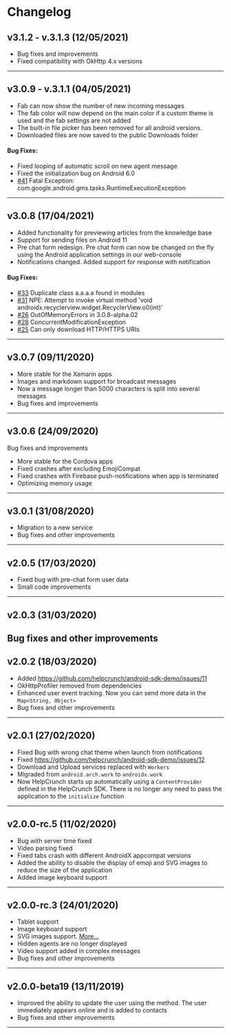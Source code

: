 # Changelog

## v3.1.2 - v.3.1.3 (12/05/2021)
* Bug fixes and improvements
* Fixed compatibility with OkHttp 4.x versions
---

## v3.0.9 - v.3.1.1 (04/05/2021)
* Fab can now show the number of new incoming messages
* The fab color will now depend on the main color if a custom theme is used and the fab settings are not added
* The built-in file picker has been removed for all android versions.
* Downloaded files are now saved to the public Downloads folder

#### Bug Fixes:
- Fixed looping of automatic scroll on new agent message
- Fixed the initialization bug on Android 6.0
- [#41](https://github.com/helpcrunch/android-sdk-demo/issues/41) Fatal Exception: com.google.android.gms.tasks.RuntimeExecutionException
---

## v3.0.8 (17/04/2021)
* Added functionality for previewing articles from the knowledge base
* Support for sending files on Android 11
* Pre chat form redesign. Pre chat form can now be changed on the fly using the Android application settings in our web-console
* Notifications changed. Added support for response with notification


#### Bug Fixes:
- [#33](https://github.com/helpcrunch/android-sdk-demo/issues/33) Duplicate class a.a.a.a found in modules
- [#31](https://github.com/helpcrunch/android-sdk-demo/issues/31) NPE: Attempt to invoke virtual method 'void androidx.recyclerview.widget.RecyclerView.o0(int)'
- [#26](https://github.com/helpcrunch/android-sdk-demo/issues/26) OutOfMemoryErrors in 3.0.8-alpha.02
- [#28](https://github.com/helpcrunch/android-sdk-demo/issues/28) ConcurrentModificationException
- [#25](https://github.com/helpcrunch/android-sdk-demo/issues/25) Can only download HTTP/HTTPS URIs
---

## v3.0.7 (09/11/2020)
* More stable for the Xamarin apps
* Images and markdown support for broadcast messages
* Now a message longer than 5000 characters is split into several messages
* Bug fixes and improvements
---

## v3.0.6 (24/09/2020)
Bug fixes and improvements
* More stable for the Cordova apps
* Fixed crashes after excluding EmojiCompat
* Fixed crashes with Firebase push-notifications when app is terminated
* Optimizing memory usage
---

## v3.0.1 (31/08/2020)
* Migration to a new service
* Bug fixes and other improvements
---

## v2.0.5 (17/03/2020)
* Fixed bug with pre-chat form user data
* Small code improvements
---

## v2.0.3 (31/03/2020)
Bug fixes and other improvements
---

## v2.0.2 (18/03/2020)
* Added https://github.com/helpcrunch/android-sdk-demo/issues/11
* OkHttpProfiler removed from dependencies
* Enhanced user event tracking. Now you can send more data in the `Map<String, Object>`
* Bug fixes and other improvements
---

## v2.0.1 (27/02/2020)
* Fixed Bug with wrong chat theme when launch from notifications
* Fixed https://github.com/helpcrunch/android-sdk-demo/issues/12
* Download and Upload services replaced with `Workers`
* Migraded from `android.arch.work` to `androidx.work`
* Now HelpCrunch starts up automatically using a `ContentProvider` defined in the HelpCrunch SDK. There is no longer any need to pass the application to the `initialize` function
---

## v2.0.0-rc.5 (11/02/2020)
* Bug with server time fixed
* Video parsing fixed
* Fixed tabs crash with different AndroidX appcompat versions
* Added the ability to disable the display of emoji and SVG images to reduce the size of the application
* Added image keyboard support
---

## v2.0.0-rc.3 (24/01/2020)
* Tablet support
* Image keyboard support
* SVG images support. [More...](https://github.com/helpcrunch/android-sdk-demo#svg-support)
* Hidden agents are no longer displayed
* Video support added in complex messages
* Bug fixes and other improvements
---

## v2.0.0-beta19 (13/11/2019)
* Improved the ability to update the user using the method. The user immediately appears online and is added to contacts
* Bug fixes and other improvements
---
